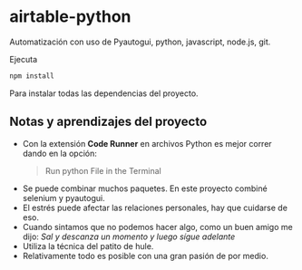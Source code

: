 # airtable-python

Automatización con uso de Pyautogui, python, javascript, node.js, git.

Ejecuta

```bash
npm install
```

Para instalar todas las dependencias del proyecto.

## Notas y aprendizajes del proyecto

- Con la extensión **Code Runner** en archivos Python es mejor correr dando en la opción:
  > Run python File in the Terminal
- Se puede combinar muchos paquetes. En este proyecto combiné selenium y pyautogui.
- El estrés puede afectar las relaciones personales, hay que cuidarse de eso.
- Cuando sintamos que no podemos hacer algo, como un buen amigo me dijo: _Sal y descanza un momento y luego sígue adelante_
- Utiliza la técnica del patito de hule.
- Relativamente todo es posible con una gran pasión de por medio.
